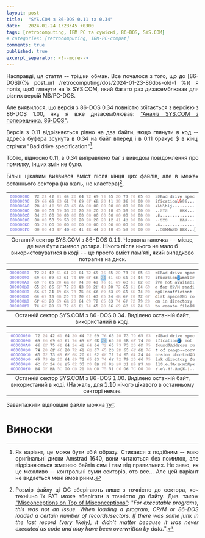 ```yaml
---
layout: post
title:  "SYS.COM з 86-DOS 0.11 та 0.34"
date:   2024-01-24 1:23:45 +0300
tags: [retrocomputing, IBM PC та сумісні, 86-DOS, SYS.COM]
# categories: [retrocomputing, IBM-PC-compat]
comments: true
published: true
excerpt_separator: <!--more-->
---
```


Насправді, ця стаття -- трішки обман. Все почалося з того, що до [86-DOS]({% post_url /retrocomputing/dos/2024-01-23-86dos-old-1 %}) я поліз, щоб глянути на їх SYS.COM, який багато раз дизасемблював для різних версій MS/PC-DOS. 

<style>body {text-align: justify}</style>

<!--more-->

Але виявилося, що версія з 86-DOS 0.34 повністю збігається з версією з 86-DOS 1.00, яку я вже дизасемблював: ["Аналіз SYS.COM з попередника, 86-DOS"](https://indrekis2.blogspot.com/2013/07/syscom-86-dos.html).

Версія з 0.11 відрізняється рівно на два байти, якщо глянути в код -- адреса буфера зсунута в 0.34 на байт вперед і в 0.11 бракує \$ в кінці стрічки "Bad drive specification"[^PCE]. 

[^PCE]: Як варіант, це може бути збій образу. Стикався з подібним -- маю оригінальні диски Amstrad 1640, вони читаються без помилок, але відрізняються жменею байтів сям і там від правильних. Не знаю, як це можливо -- контрольні суми секторів, ото все... Але цей варіант не видається мені ймовірним. 

Тобто, відносно 0.11, в 0.34 виправлено баг з виводом повідомлення про помилку, інших змін не було.

Більш цікавим виявився вміст після кінця цих файлів, але в межах останнього сектора (на жаль, не кластера)[^DDD].

[^DDD]: Розмір файлу ці ОС зберігають лише з точністю до сектора, хоч технічно їх FAT може зберігати з точністю до байту. Див. також ["Misconceptions on Top of Misconceptions"](https://www.os2museum.com/wp/misconceptions-on-top-of-misconceptions/): "*For executable programs, this was not an issue. When loading a program, CP/M or 86-DOS loaded a certain number of records/sectors. If there was some junk in the last record (very likely), it didn’t matter because it was never executed as code and may have been overwritten by data.*".

| ![](/retrocomputing/ibm_pc_compat/pics/86DOS-1/slack_sys_com_011.png) |
|:--------------------------------------------------:|
| Останній сектор SYS.COM з 86-DOS 0.11. Червона галочка -- місце, де мав бути символ долара. Нічого після нього не мало б використовуватися в коді -- це просто вміст пам'яті, який випадково потрапив на диск. |

| ![](/retrocomputing/ibm_pc_compat/pics/86DOS-1/slack_sys_com_034.png) |
|:--------------------------------------------------:|
| Останній сектор SYS.COM з 86-DOS 0.34. Виділено останній байт, використаний в коді. |

| ![](/retrocomputing/ibm_pc_compat/pics/86DOS-1/slack_sys_com_100.png) |
|:--------------------------------------------------:|
| Останній сектор SYS.COM з 86-DOS 1.00. Виділено останній байт, використаний в коді. (На жаль, для 1.10 нічого цікавого в останньому секторі немає. |

Завантажити відповідні файли можна [тут](/retrocomputing/ibm_pc_compat/files/86DOS-1/86-DOS-SYS.COM_011_034_100_110.ZIP). 

# Виноски